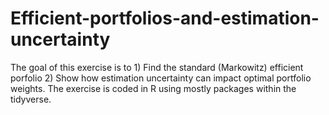 # Efficient-portfolios-and-estimation-uncertainty
The goal of this exercise is to 1) Find the standard (Markowitz) efficient porfolio 2) Show how estimation uncertainty can impact optimal portfolio weights.  The exercise is coded in R using mostly packages within the tidyverse.
